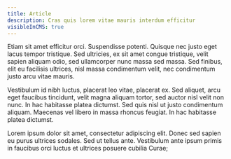 ```yaml
---
title: Article
description: Cras quis lorem vitae mauris interdum efficitur
visibleInCMS: true
---
```

Etiam sit amet efficitur orci. Suspendisse potenti. Quisque nec justo eget lacus tempor tristique. Sed ultricies, ex sit amet congue tristique, velit sapien aliquam odio, sed ullamcorper nunc massa sed massa. Sed finibus, elit eu facilisis ultrices, nisl massa condimentum velit, nec condimentum justo arcu vitae mauris.

Vestibulum id nibh luctus, placerat leo vitae, placerat ex. Sed aliquet, arcu eget faucibus tincidunt, velit magna aliquam tortor, sed auctor nisl velit non nunc. In hac habitasse platea dictumst. Sed quis nisl ut justo condimentum aliquam. Maecenas vel libero in massa rhoncus feugiat. In hac habitasse platea dictumst.

Lorem ipsum dolor sit amet, consectetur adipiscing elit. Donec sed sapien eu purus ultrices sodales. Sed ut tellus ante. Vestibulum ante ipsum primis in faucibus orci luctus et ultrices posuere cubilia Curae;